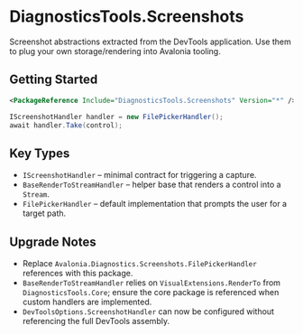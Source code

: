 # DiagnosticsTools.Screenshots

Screenshot abstractions extracted from the DevTools application. Use them to plug your own storage/rendering into Avalonia tooling.

## Getting Started

```xml
<PackageReference Include="DiagnosticsTools.Screenshots" Version="*" />
```

```csharp
IScreenshotHandler handler = new FilePickerHandler();
await handler.Take(control);
```

## Key Types

- `IScreenshotHandler` – minimal contract for triggering a capture.
- `BaseRenderToStreamHandler` – helper base that renders a control into a `Stream`.
- `FilePickerHandler` – default implementation that prompts the user for a target path.

## Upgrade Notes

- Replace `Avalonia.Diagnostics.Screenshots.FilePickerHandler` references with this package.
- `BaseRenderToStreamHandler` relies on `VisualExtensions.RenderTo` from `DiagnosticsTools.Core`; ensure the core package is referenced when custom handlers are implemented.
- `DevToolsOptions.ScreenshotHandler` can now be configured without referencing the full DevTools assembly.
